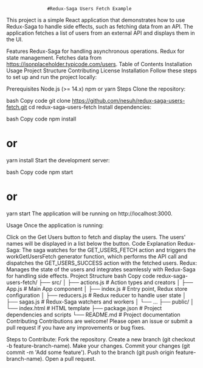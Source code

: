                    #Redux-Saga Users Fetch Example
This project is a simple React application that demonstrates how to use Redux-Saga to handle side effects, such as fetching data from an API. The application fetches a list of users from an external API and displays them in the UI.

Features
Redux-Saga for handling asynchronous operations.
Redux for state management.
Fetches data from https://jsonplaceholder.typicode.com/users.
Table of Contents
Installation
Usage
Project Structure
Contributing
License
Installation
Follow these steps to set up and run the project locally:

Prerequisites
Node.js (>= 14.x)
npm or yarn
Steps
Clone the repository:

bash
Copy code
git clone https://github.com/nesuh/redux-saga-users-fetch.git
cd redux-saga-users-fetch
Install dependencies:

bash
Copy code
npm install
# or
yarn install
Start the development server:

bash
Copy code
npm start
# or
yarn start
The application will be running on http://localhost:3000.

Usage
Once the application is running:

Click on the Get Users button to fetch and display the users.
The users' names will be displayed in a list below the button.
Code Explanation
Redux-Saga: The saga watches for the GET_USERS_FETCH action and triggers the workGetUsersFetch generator function, which performs the API call and dispatches the GET_USERS_SUCCESS action with the fetched users.
Redux: Manages the state of the users and integrates seamlessly with Redux-Saga for handling side effects.
Project Structure
bash
Copy code
redux-saga-users-fetch/
├── src/
│   ├── actions.js         # Action types and creators
│   ├── App.js             # Main App component
│   ├── index.js           # Entry point, Redux store configuration
│   ├── reducers.js        # Redux reducer to handle user state
│   ├── sagas.js           # Redux-Saga watchers and workers
│   └── ...
├── public/
│   └── index.html         # HTML template
├── package.json           # Project dependencies and scripts
└── README.md              # Project documentation
Contributing
Contributions are welcome! Please open an issue or submit a pull request if you have any improvements or bug fixes.

Steps to Contribute:
Fork the repository.
Create a new branch (git checkout -b feature-branch-name).
Make your changes.
Commit your changes (git commit -m 'Add some feature').
Push to the branch (git push origin feature-branch-name).
Open a pull request.
